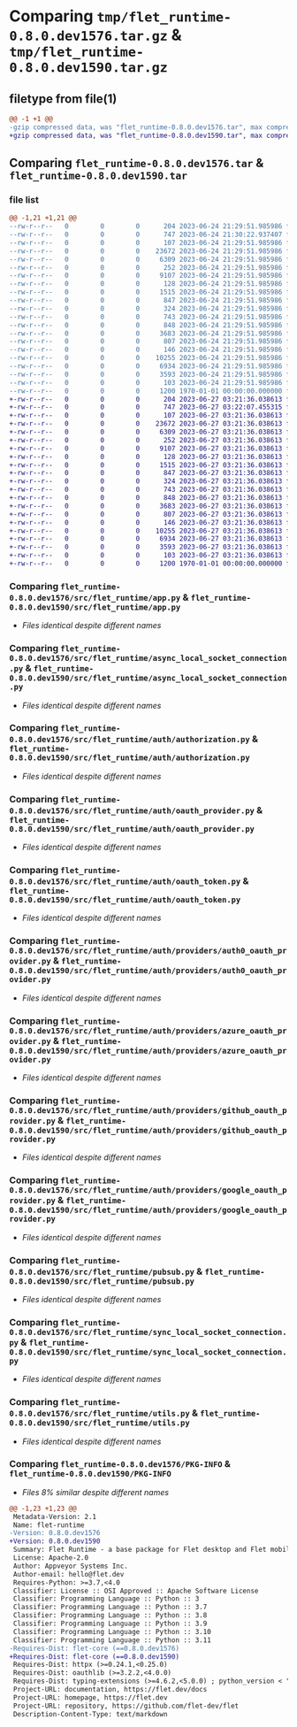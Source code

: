 # Comparing `tmp/flet_runtime-0.8.0.dev1576.tar.gz` & `tmp/flet_runtime-0.8.0.dev1590.tar.gz`

## filetype from file(1)

```diff
@@ -1 +1 @@
-gzip compressed data, was "flet_runtime-0.8.0.dev1576.tar", max compression
+gzip compressed data, was "flet_runtime-0.8.0.dev1590.tar", max compression
```

## Comparing `flet_runtime-0.8.0.dev1576.tar` & `flet_runtime-0.8.0.dev1590.tar`

### file list

```diff
@@ -1,21 +1,21 @@
--rw-r--r--   0        0        0      204 2023-06-24 21:29:51.985986 flet_runtime-0.8.0.dev1576/README.md
--rw-r--r--   0        0        0      747 2023-06-24 21:30:22.937407 flet_runtime-0.8.0.dev1576/pyproject.toml
--rw-r--r--   0        0        0      107 2023-06-24 21:29:51.985986 flet_runtime-0.8.0.dev1576/src/flet_runtime/__init__.py
--rw-r--r--   0        0        0    23672 2023-06-24 21:29:51.985986 flet_runtime-0.8.0.dev1576/src/flet_runtime/app.py
--rw-r--r--   0        0        0     6309 2023-06-24 21:29:51.985986 flet_runtime-0.8.0.dev1576/src/flet_runtime/async_local_socket_connection.py
--rw-r--r--   0        0        0      252 2023-06-24 21:29:51.985986 flet_runtime-0.8.0.dev1576/src/flet_runtime/auth/__init__.py
--rw-r--r--   0        0        0     9107 2023-06-24 21:29:51.985986 flet_runtime-0.8.0.dev1576/src/flet_runtime/auth/authorization.py
--rw-r--r--   0        0        0      128 2023-06-24 21:29:51.985986 flet_runtime-0.8.0.dev1576/src/flet_runtime/auth/group.py
--rw-r--r--   0        0        0     1515 2023-06-24 21:29:51.985986 flet_runtime-0.8.0.dev1576/src/flet_runtime/auth/oauth_provider.py
--rw-r--r--   0        0        0      847 2023-06-24 21:29:51.985986 flet_runtime-0.8.0.dev1576/src/flet_runtime/auth/oauth_token.py
--rw-r--r--   0        0        0      324 2023-06-24 21:29:51.985986 flet_runtime-0.8.0.dev1576/src/flet_runtime/auth/providers/__init__.py
--rw-r--r--   0        0        0      743 2023-06-24 21:29:51.985986 flet_runtime-0.8.0.dev1576/src/flet_runtime/auth/providers/auth0_oauth_provider.py
--rw-r--r--   0        0        0      848 2023-06-24 21:29:51.985986 flet_runtime-0.8.0.dev1576/src/flet_runtime/auth/providers/azure_oauth_provider.py
--rw-r--r--   0        0        0     3683 2023-06-24 21:29:51.985986 flet_runtime-0.8.0.dev1576/src/flet_runtime/auth/providers/github_oauth_provider.py
--rw-r--r--   0        0        0      807 2023-06-24 21:29:51.985986 flet_runtime-0.8.0.dev1576/src/flet_runtime/auth/providers/google_oauth_provider.py
--rw-r--r--   0        0        0      146 2023-06-24 21:29:51.985986 flet_runtime-0.8.0.dev1576/src/flet_runtime/auth/user.py
--rw-r--r--   0        0        0    10255 2023-06-24 21:29:51.985986 flet_runtime-0.8.0.dev1576/src/flet_runtime/pubsub.py
--rw-r--r--   0        0        0     6934 2023-06-24 21:29:51.985986 flet_runtime-0.8.0.dev1576/src/flet_runtime/sync_local_socket_connection.py
--rw-r--r--   0        0        0     3593 2023-06-24 21:29:51.985986 flet_runtime-0.8.0.dev1576/src/flet_runtime/utils.py
--rw-r--r--   0        0        0      103 2023-06-24 21:29:51.985986 flet_runtime-0.8.0.dev1576/src/flet_runtime/version.py
--rw-r--r--   0        0        0     1200 1970-01-01 00:00:00.000000 flet_runtime-0.8.0.dev1576/PKG-INFO
+-rw-r--r--   0        0        0      204 2023-06-27 03:21:36.038613 flet_runtime-0.8.0.dev1590/README.md
+-rw-r--r--   0        0        0      747 2023-06-27 03:22:07.455315 flet_runtime-0.8.0.dev1590/pyproject.toml
+-rw-r--r--   0        0        0      107 2023-06-27 03:21:36.038613 flet_runtime-0.8.0.dev1590/src/flet_runtime/__init__.py
+-rw-r--r--   0        0        0    23672 2023-06-27 03:21:36.038613 flet_runtime-0.8.0.dev1590/src/flet_runtime/app.py
+-rw-r--r--   0        0        0     6309 2023-06-27 03:21:36.038613 flet_runtime-0.8.0.dev1590/src/flet_runtime/async_local_socket_connection.py
+-rw-r--r--   0        0        0      252 2023-06-27 03:21:36.038613 flet_runtime-0.8.0.dev1590/src/flet_runtime/auth/__init__.py
+-rw-r--r--   0        0        0     9107 2023-06-27 03:21:36.038613 flet_runtime-0.8.0.dev1590/src/flet_runtime/auth/authorization.py
+-rw-r--r--   0        0        0      128 2023-06-27 03:21:36.038613 flet_runtime-0.8.0.dev1590/src/flet_runtime/auth/group.py
+-rw-r--r--   0        0        0     1515 2023-06-27 03:21:36.038613 flet_runtime-0.8.0.dev1590/src/flet_runtime/auth/oauth_provider.py
+-rw-r--r--   0        0        0      847 2023-06-27 03:21:36.038613 flet_runtime-0.8.0.dev1590/src/flet_runtime/auth/oauth_token.py
+-rw-r--r--   0        0        0      324 2023-06-27 03:21:36.038613 flet_runtime-0.8.0.dev1590/src/flet_runtime/auth/providers/__init__.py
+-rw-r--r--   0        0        0      743 2023-06-27 03:21:36.038613 flet_runtime-0.8.0.dev1590/src/flet_runtime/auth/providers/auth0_oauth_provider.py
+-rw-r--r--   0        0        0      848 2023-06-27 03:21:36.038613 flet_runtime-0.8.0.dev1590/src/flet_runtime/auth/providers/azure_oauth_provider.py
+-rw-r--r--   0        0        0     3683 2023-06-27 03:21:36.038613 flet_runtime-0.8.0.dev1590/src/flet_runtime/auth/providers/github_oauth_provider.py
+-rw-r--r--   0        0        0      807 2023-06-27 03:21:36.038613 flet_runtime-0.8.0.dev1590/src/flet_runtime/auth/providers/google_oauth_provider.py
+-rw-r--r--   0        0        0      146 2023-06-27 03:21:36.038613 flet_runtime-0.8.0.dev1590/src/flet_runtime/auth/user.py
+-rw-r--r--   0        0        0    10255 2023-06-27 03:21:36.038613 flet_runtime-0.8.0.dev1590/src/flet_runtime/pubsub.py
+-rw-r--r--   0        0        0     6934 2023-06-27 03:21:36.038613 flet_runtime-0.8.0.dev1590/src/flet_runtime/sync_local_socket_connection.py
+-rw-r--r--   0        0        0     3593 2023-06-27 03:21:36.038613 flet_runtime-0.8.0.dev1590/src/flet_runtime/utils.py
+-rw-r--r--   0        0        0      103 2023-06-27 03:21:36.038613 flet_runtime-0.8.0.dev1590/src/flet_runtime/version.py
+-rw-r--r--   0        0        0     1200 1970-01-01 00:00:00.000000 flet_runtime-0.8.0.dev1590/PKG-INFO
```

### Comparing `flet_runtime-0.8.0.dev1576/src/flet_runtime/app.py` & `flet_runtime-0.8.0.dev1590/src/flet_runtime/app.py`

 * *Files identical despite different names*

### Comparing `flet_runtime-0.8.0.dev1576/src/flet_runtime/async_local_socket_connection.py` & `flet_runtime-0.8.0.dev1590/src/flet_runtime/async_local_socket_connection.py`

 * *Files identical despite different names*

### Comparing `flet_runtime-0.8.0.dev1576/src/flet_runtime/auth/authorization.py` & `flet_runtime-0.8.0.dev1590/src/flet_runtime/auth/authorization.py`

 * *Files identical despite different names*

### Comparing `flet_runtime-0.8.0.dev1576/src/flet_runtime/auth/oauth_provider.py` & `flet_runtime-0.8.0.dev1590/src/flet_runtime/auth/oauth_provider.py`

 * *Files identical despite different names*

### Comparing `flet_runtime-0.8.0.dev1576/src/flet_runtime/auth/oauth_token.py` & `flet_runtime-0.8.0.dev1590/src/flet_runtime/auth/oauth_token.py`

 * *Files identical despite different names*

### Comparing `flet_runtime-0.8.0.dev1576/src/flet_runtime/auth/providers/auth0_oauth_provider.py` & `flet_runtime-0.8.0.dev1590/src/flet_runtime/auth/providers/auth0_oauth_provider.py`

 * *Files identical despite different names*

### Comparing `flet_runtime-0.8.0.dev1576/src/flet_runtime/auth/providers/azure_oauth_provider.py` & `flet_runtime-0.8.0.dev1590/src/flet_runtime/auth/providers/azure_oauth_provider.py`

 * *Files identical despite different names*

### Comparing `flet_runtime-0.8.0.dev1576/src/flet_runtime/auth/providers/github_oauth_provider.py` & `flet_runtime-0.8.0.dev1590/src/flet_runtime/auth/providers/github_oauth_provider.py`

 * *Files identical despite different names*

### Comparing `flet_runtime-0.8.0.dev1576/src/flet_runtime/auth/providers/google_oauth_provider.py` & `flet_runtime-0.8.0.dev1590/src/flet_runtime/auth/providers/google_oauth_provider.py`

 * *Files identical despite different names*

### Comparing `flet_runtime-0.8.0.dev1576/src/flet_runtime/pubsub.py` & `flet_runtime-0.8.0.dev1590/src/flet_runtime/pubsub.py`

 * *Files identical despite different names*

### Comparing `flet_runtime-0.8.0.dev1576/src/flet_runtime/sync_local_socket_connection.py` & `flet_runtime-0.8.0.dev1590/src/flet_runtime/sync_local_socket_connection.py`

 * *Files identical despite different names*

### Comparing `flet_runtime-0.8.0.dev1576/src/flet_runtime/utils.py` & `flet_runtime-0.8.0.dev1590/src/flet_runtime/utils.py`

 * *Files identical despite different names*

### Comparing `flet_runtime-0.8.0.dev1576/PKG-INFO` & `flet_runtime-0.8.0.dev1590/PKG-INFO`

 * *Files 8% similar despite different names*

```diff
@@ -1,23 +1,23 @@
 Metadata-Version: 2.1
 Name: flet-runtime
-Version: 0.8.0.dev1576
+Version: 0.8.0.dev1590
 Summary: Flet Runtime - a base package for Flet desktop and Flet mobile.
 License: Apache-2.0
 Author: Appveyor Systems Inc.
 Author-email: hello@flet.dev
 Requires-Python: >=3.7,<4.0
 Classifier: License :: OSI Approved :: Apache Software License
 Classifier: Programming Language :: Python :: 3
 Classifier: Programming Language :: Python :: 3.7
 Classifier: Programming Language :: Python :: 3.8
 Classifier: Programming Language :: Python :: 3.9
 Classifier: Programming Language :: Python :: 3.10
 Classifier: Programming Language :: Python :: 3.11
-Requires-Dist: flet-core (==0.8.0.dev1576)
+Requires-Dist: flet-core (==0.8.0.dev1590)
 Requires-Dist: httpx (>=0.24.1,<0.25.0)
 Requires-Dist: oauthlib (>=3.2.2,<4.0.0)
 Requires-Dist: typing-extensions (>=4.6.2,<5.0.0) ; python_version < "3.8"
 Project-URL: documentation, https://flet.dev/docs
 Project-URL: homepage, https://flet.dev
 Project-URL: repository, https://github.com/flet-dev/flet
 Description-Content-Type: text/markdown
```

